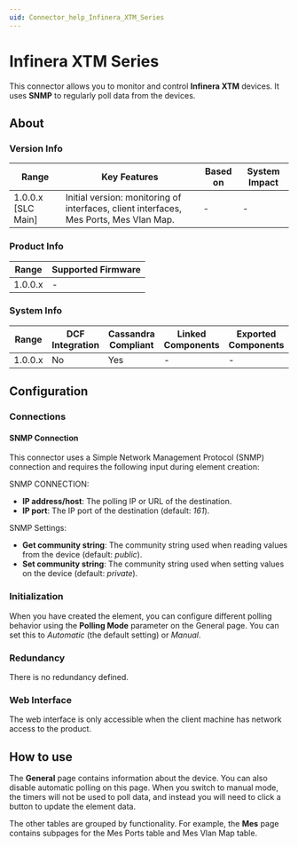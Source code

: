 ```yaml
---
uid: Connector_help_Infinera_XTM_Series
---
```


# Infinera XTM Series

This connector allows you to monitor and control **Infinera XTM** devices. It uses **SNMP** to regularly poll data from the devices.

## About

### Version Info

| **Range**            | **Key Features**                                                                       | **Based on** | **System Impact** |
|----------------------|----------------------------------------------------------------------------------------|--------------|-------------------|
| 1.0.0.x \[SLC Main\] | Initial version: monitoring of interfaces, client interfaces, Mes Ports, Mes Vlan Map. | \-           | \-                |

### Product Info

| Range     | Supported Firmware     |
|-----------|------------------------|
| 1.0.0.x   | \-                     |

### System Info

| Range     | DCF Integration     | Cassandra Compliant     | Linked Components     | Exported Components     |
|-----------|---------------------|-------------------------|-----------------------|-------------------------|
| 1.0.0.x   | No                  | Yes                     | \-                    | \-                      |

## Configuration

### Connections

#### SNMP Connection

This connector uses a Simple Network Management Protocol (SNMP) connection and requires the following input during element creation:

SNMP CONNECTION:

- **IP address/host**: The polling IP or URL of the destination.
- **IP port**: The IP port of the destination (default: *161*).

SNMP Settings:

- **Get community string**: The community string used when reading values from the device (default: *public*).
- **Set community string**: The community string used when setting values on the device (default: *private*).

### Initialization

When you have created the element, you can configure different polling behavior using the **Polling Mode** parameter on the General page. You can set this to *Automatic* (the default setting) or *Manual*.

### Redundancy

There is no redundancy defined.

### Web Interface

The web interface is only accessible when the client machine has network access to the product.

## How to use

The **General** page contains information about the device. You can also disable automatic polling on this page. When you switch to manual mode, the timers will not be used to poll data, and instead you will need to click a button to update the element data.

The other tables are grouped by functionality. For example, the **Mes** page contains subpages for the Mes Ports table and Mes Vlan Map table.
